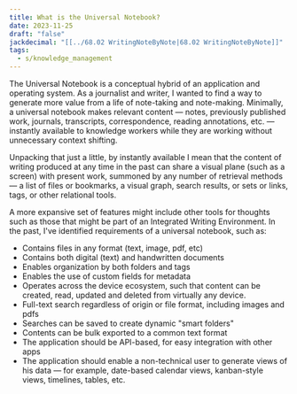 ```yaml
---
title: What is the Universal Notebook?
date: 2023-11-25
draft: "false"
jackdecimal: "[[../68.02 WritingNoteByNote|68.02 WritingNoteByNote]]"
tags:
  - s/knowledge_management
---
```

The Universal Notebook is a conceptual hybrid of an application and operating system. As a journalist and writer, I wanted to find a way to generate more value from a life of note-taking and note-making. Minimally, a universal notebook makes relevant content — notes, previously published work, journals, transcripts, correspondence, reading annotations, etc. — instantly available to knowledge workers while they are working without unnecessary context shifting.

Unpacking that just a little, by instantly available I mean that the content of writing produced at any time in the past can share a visual plane (such as a screen) with  present work, summoned by any number of retrieval methods — a list of files or bookmarks, a visual graph, search results, or sets or links, tags, or other relational tools.

A more expansive set of features might include other tools for thoughts such as those that might be part of an Integrated Writing Environment. In the past, I've identified requirements of a universal notebook, such as:
- Contains files in any format (text, image, pdf, etc)
- Contains both digital (text) and handwritten documents
- Enables organization by both folders and tags
- Enables the use of custom fields for metadata
- Operates across the device ecosystem, such that content can be created, read, updated and deleted from virtually any device.
- Full-text search regardless of origin or file format, including images and pdfs
- Searches can be saved to create dynamic "smart folders"
- Contents can be bulk exported to a common text format
- The application should be API-based, for easy integration with other apps
- The application should enable a non-technical user to generate views of his data — for example, date-based calendar views, kanban-style views, timelines, tables, etc.
